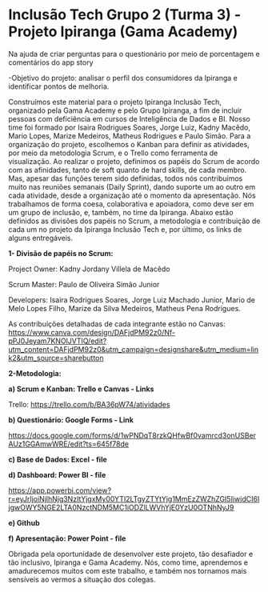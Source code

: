 # Inclusão Tech Grupo 2 (Turma 3) - Projeto Ipiranga (Gama Academy)

Na ajuda de criar perguntas para o questionário  por meio de porcentagem  e comentários  do app story 

-Objetivo do projeto: analisar o perfil dos consumidores da Ipiranga e identificar pontos de melhoria.

Construímos este material para o projeto Ipiranga Inclusão Tech, organizado pela Gama Academy e pelo Grupo Ipiranga, a fim de incluir pessoas com deficiência em cursos de Inteligência de Dados e BI. Nosso time foi formado por Isaira Rodrigues Soares, Jorge Luiz, Kadny Macêdo, Mario Lopes, Marize Medeiros, Matheus Rodrigues e Paulo Simão. Para a organização do projeto, escolhemos o Kanban para definir as atividades, por meio da metodologia Scrum, e o Trello como ferramenta de visualização. Ao realizar o projeto, definimos os papéis do Scrum de acordo com as afinidades, tanto de soft quanto de hard skills, de cada membro. Mas, apesar das funções terem sido definidas, todos nós contribuímos muito nas reuniões semanais (Daily Sprint), dando suporte um ao outro em cada atividade,  desde a organização até o momento da apresentação. Nós trabalhamos de forma coesa, colaborativa e apoiadora, como deve ser em um grupo de inclusão, e, também, no time da Ipiranga. Abaixo estão definidos as divisões dos papéis no Scrum, a metodologia e contribuição de cada um no projeto da Ipiranga Inclusão Tech e, por último, os links de alguns entregáveis. 

**1- Divisão de papéis no Scrum:** 

Project Owner: Kadny Jordany Villela de Macêdo

Scrum Master: Paulo de Oliveira Simão Junior

Developers: Isaira Rodrigues Soares, Jorge Luiz Machado Junior, Mario de Melo Lopes Filho, Marize da Silva Medeiros, Matheus Pena Rodrigues.

As contribuições detalhadas de cada integrante estão no Canvas: https://www.canva.com/design/DAFjdPM92z0/Nf-pPJ0Jeyam7KNOlJVTIQ/edit?utm_content=DAFjdPM92z0&utm_campaign=designshare&utm_medium=link2&utm_source=sharebutton

**2-Metodologia:** 

**a) Scrum e Kanban: Trello e Canvas - Links** 

Trello:  https://trello.com/b/BA36pW74/atividades

**b) Questionário: Google Forms - Link**

https://docs.google.com/forms/d/1wPNDqT8rzkQHfwBf0vamrcd3onUSBerAUz1GGAmwWRE/edit?ts=645f78de

**c) Base de Dados: Excel - file**

**d) Dashboard: Power BI - file**

 https://app.powerbi.com/view?r=eyJrIjoiNjlhNjg3NzItYjgxMy00YTI2LTgyZTYtYjg1MmEzZWZhZGI5IiwidCI6IjgwOWY5NGE2LTA0NzctNDM5MC1iODZlLWVhYjE0YzU0OTNhNyJ9
 
**e) Github** 

**f) Apresentação: Power Point - file**

Obrigada pela oportunidade de desenvolver este projeto, tão desafiador e tão inclusivo, Ipiranga e Gama Academy. Nós, como time, aprendemos e amadurecemos muitos com este trabalho, e também nos tornamos mais sensíveis ao vermos a situação dos colegas.

